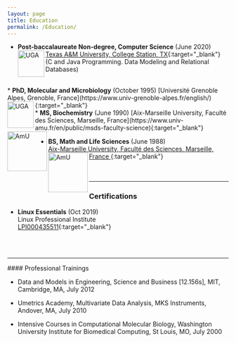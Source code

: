 ```yaml
---
layout: page
title: Education
permalink: /Education/
---
```



* <b>Post-baccalaureate Non-degree, Computer Science</b> (June 2020)  
[Texas A&M University, College Station, TX](https://www.tamu.edu/index.html){:target="_blank"}     <img align="left" src="https://www.tamu.edu/_files/images/logos/primaryTAM.png" alt="UGA" width="60"/>  
(C and Java Programming.  Data Modeling and Relational Databases)  
<br />  
* <b>PhD, Molecular and Microbiology</b> (October 1995)     
[Université Grenoble Alpes, Grenoble, France](https://www.univ-grenoble-alpes.fr/english/){:target="_blank"}     <img align="left" src="https://www.univ-grenoble-alpes.fr/uas/SITEUI/UGA_LOGO_ACCUEIL/logo+bleu.svg" alt="UGA" width="60"/>    

<br />     
* <b>MS, Biochemistry</b> (June 1990)      
[Aix-Marseille University, Faculté des Sciences, Marseille, France](https://www.univ-amu.fr/en/public/msds-faculty-science){:target="_blank"}     <img align="left" src="https://www.univ-amu.fr/system/files/2021-01/DIRCOM-Logo_AMU_CMJN.png" alt="AmU" width="90"/>  
<br />  

* <b>BS, Math and Life Sciences</b>  (June 1988)  
[Aix-Marseille University, Faculté des Sciences, Marseille, France ](https://www.univ-amu.fr/en/public/msds-faculty-science){:target="_blank"}     <img align="left" src="https://www.univ-amu.fr/system/files/2021-01/DIRCOM-Logo_AMU_CMJN.png" alt="AmU" width="90"/>  
<br /><br />  
<hr />  

### Certifications      
* <b>Linux Essentials</b> (Oct 2019)    
Linux Professional Institute  
[LPI000435511](https://cs.lpi.org/caf/Xamman/certification/verify/LPI000435511/suf9r23592){:target="_blank"}


<br /><br />  
<hr />
#### Professional Trainings  

*  Data and Models in Engineering, Science and Business [12.156s], MIT, Cambridge, MA, July 2012  

* Umetrics Academy, Multivariate Data Analysis, MKS Instruments, Andover, MA, July 2010  

* Intensive Courses in Computational Molecular Biology,
Washington University Institute for Biomedical Computing, St Louis, MO, July 2000  

